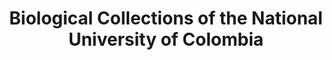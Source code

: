 ---
lang-ref: home
layout: home
title: <strong>Biological Collections of the National University of Colombia</strong>
description: Search portal for the biological collections of the National University.
background: /assets/images/hero_section_image.jpg
imageLicense: Universidad Nacional de Colombia
height: 90vh
cta:
  - text: Ocurrences
    href: /specimen/search
    isPrimary: true
  - text: Collections
    href: /collection/search
  - text: About
    href: /about
composition:
  - type: heroImage # the block type
  - type: stats
    data: sections.stats
  - type: split
    data: sections.project
permalink: /
---